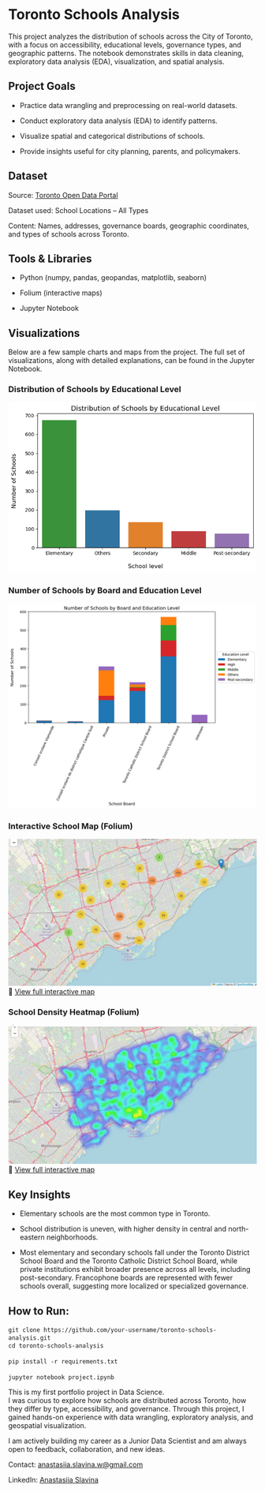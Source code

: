 # Toronto Schools Analysis

This project analyzes the distribution of schools across the City of Toronto, with a focus on accessibility, educational levels, governance types, and geographic patterns.
The notebook demonstrates skills in data cleaning, exploratory data analysis (EDA), visualization, and spatial analysis.

## Project Goals

- Practice data wrangling and preprocessing on real-world datasets.

- Conduct exploratory data analysis (EDA) to identify patterns.

- Visualize spatial and categorical distributions of schools.

- Provide insights useful for city planning, parents, and policymakers.


## Dataset
Source: [Toronto Open Data Portal](https://open.toronto.ca/dataset/school-locations-all-types/)

Dataset used: School Locations – All Types

Content: Names, addresses, governance boards, geographic coordinates, and types of schools across Toronto.


## Tools & Libraries

- Python (numpy, pandas, geopandas, matplotlib, seaborn)

- Folium (interactive maps)

- Jupyter Notebook


## Visualizations

Below are a few sample charts and maps from the project. The full set of visualizations, along with detailed explanations, can be found in the Jupyter Notebook.

### Distribution of Schools by Educational Level
![School Level Bar Chart](visuals/school_level_bar.png)

### Number of Schools by Board and Education Level
![Stacked Bar Chart of Education Level by School Board](visuals/level_and_board_bar.png)

### Interactive School Map (Folium)
![Map Preview](visuals/folium_map_preview.png)  
🔗 [View full interactive map](visuals/toronto_schools_interactive_map.html)

### School Density Heatmap (Folium)
![Map Preview](visuals/folium_heatmap_preview.png)  
🔗 [View full interactive map](https://yourusername.github.io/toronto-schools-map/toronto_schools_heatmap.html)


## Key Insights

- Elementary schools are the most common type in Toronto.

- School distribution is uneven, with higher density in central and north-eastern neighborhoods.

- Most elementary and secondary schools fall under the Toronto District School Board and the Toronto Catholic District School Board, while private institutions exhibit broader presence across all levels, including post-secondary. Francophone boards are represented with fewer schools overall, suggesting more localized or specialized governance.


## How to Run:

```
git clone https://github.com/your-username/toronto-schools-analysis.git
cd toronto-schools-analysis

pip install -r requirements.txt

jupyter notebook project.ipynb
```

This is my first portfolio project in Data Science.  
I was curious to explore how schools are distributed across Toronto, how they differ by type, accessibility, and governance. Through this project, I gained hands-on experience with data wrangling, exploratory analysis, and geospatial visualization.

I am actively building my career as a Junior Data Scientist and am always open to feedback, collaboration, and new ideas.



Contact: anastasiia.slavina.w@gmail.com

LinkedIn: [Anastasiia Slavina](https://www.linkedin.com/in/anastasiia-slavina/)
